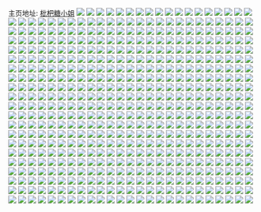 主页地址: [枇杷糖小姐](https://weibo.com/u/1624904542) 
![](https://wx4.sinaimg.cn/mw2000/60da135egy1h9pleqwlmrj21mk2w3npd.jpg) 
![](https://wx4.sinaimg.cn/mw2000/60da135egy1h9plex8gjuj23402c07wj.jpg) 
![](https://wx4.sinaimg.cn/mw2000/60da135egy1h9plf7x1bcj22su2sub2b.jpg) 
![](https://wx4.sinaimg.cn/mw2000/60da135egy1h9plfo1xn6j21v22yd1kz.jpg) 
![](https://wx4.sinaimg.cn/mw2000/60da135egy1h9plh2phc6j21mv1bcx3l.jpg) 
![](https://wx4.sinaimg.cn/mw2000/60da135egy1h9plh7t9pej20ou1c01kx.jpg) 
![](https://wx4.sinaimg.cn/mw2000/60da135egy1h9plepcmivj22c02lgb2c.jpg) 
![](https://wx4.sinaimg.cn/mw2000/60da135egy1h9plg0tz0qj237k2kyhdv.jpg) 
![](https://wx4.sinaimg.cn/mw2000/60da135egy1h9plgbfaxdj218922vu0x.jpg) 
![](https://wx4.sinaimg.cn/mw2000/60da135egy1h9plghyme2j21c82dsu0x.jpg) 
![](https://wx4.sinaimg.cn/mw2000/60da135egy1h9plfd2rxrj219a2oanpd.jpg) 
![](https://wx4.sinaimg.cn/mw2000/60da135egy1h9plgzcglnj22ex36gx6s.jpg) 
![](https://wx4.sinaimg.cn/mw2000/60da135egy1h9plh51x80j20ur150wwm.jpg) 
![](https://wx4.sinaimg.cn/mw2000/60da135egy1h9pletxslkj22c01y4e82.jpg) 
![](https://wx4.sinaimg.cn/mw2000/60da135egy1h9plg474n2j20zk1g7e6r.jpg) 
![](https://wx4.sinaimg.cn/mw2000/60da135egy1h9plh9ptapj22c0340x6p.jpg) 
![](https://wx4.sinaimg.cn/mw2000/60da135egy1h9plhe87llj23402c0b2b.jpg) 
![](https://wx4.sinaimg.cn/mw2000/60da135egy1h9plhbfvcrj22hm1u8npd.jpg) 
![](https://wx4.sinaimg.cn/mw2000/60da135ely1h9m7naouakj23402c0x6s.jpg) 
![](https://wx4.sinaimg.cn/mw2000/60da135ely1h9m7n7qx32j22c033xu0z.jpg) 
![](https://wx4.sinaimg.cn/mw2000/60da135ely1h9m7n90uzmj21xi2v6npe.jpg) 
![](https://wx4.sinaimg.cn/mw2000/60da135ely1h9m7n6jo94j22c0340u0z.jpg) 
![](https://wx4.sinaimg.cn/mw2000/60da135ely1h9m7n4h7yqj21c82ds1kx.jpg) 
![](https://wx4.sinaimg.cn/mw2000/60da135ely1h9m7n5bumoj22c0340hdu.jpg) 
![](https://wx4.sinaimg.cn/mw2000/60da135egy1h9fb10a1yxj20zk1bekas.jpg) 
![](https://wx4.sinaimg.cn/mw2000/60da135egy1h9fb120uidj22c02c07wi.jpg) 
![](https://wx4.sinaimg.cn/mw2000/60da135egy1h9fb10p1c2j20zk0zk106.jpg) 
![](https://wx4.sinaimg.cn/mw2000/60da135egy1h9fb194g3tj23402c0u0x.jpg) 
![](https://wx4.sinaimg.cn/mw2000/60da135egy1h9fb14rv95j22c0340x6p.jpg) 
![](https://wx4.sinaimg.cn/mw2000/60da135egy1h9fb17sbnij22c03401ky.jpg) 
![](https://wx4.sinaimg.cn/mw2000/60da135egy1h9fb1350g0j23402c04qr.jpg) 
![](https://wx4.sinaimg.cn/mw2000/60da135egy1h9a24i1mc2j21ba0zg10k.jpg) 
![](https://wx4.sinaimg.cn/mw2000/60da135egy1h9a24idhsvj21ba0zgq9t.jpg) 
![](https://wx4.sinaimg.cn/mw2000/60da135egy1h9a24kgjafj23402c0u0y.jpg) 
![](https://wx4.sinaimg.cn/mw2000/60da135egy1h9a24mgkc8j23402c0npf.jpg) 
![](https://wx4.sinaimg.cn/mw2000/60da135egy1h9a24h1gp3j22c03401kz.jpg) 
![](https://wx4.sinaimg.cn/mw2000/60da135egy1h907fl3bepj20zk1bq1kx.jpg) 
![](https://wx4.sinaimg.cn/mw2000/60da135egy1h907flyuquj21520zktsa.jpg) 
![](https://wx4.sinaimg.cn/mw2000/60da135egy1h907fo9q67j21520zkn3o.jpg) 
![](https://wx4.sinaimg.cn/mw2000/60da135egy1h907foyqtaj21be0zktlo.jpg) 
![](https://wx4.sinaimg.cn/mw2000/60da135egy1h907gbn8boj20zk1gy1kx.jpg) 
![](https://wx4.sinaimg.cn/mw2000/60da135egy1h907gpilptj22c0340hdz.jpg) 
![](https://wx4.sinaimg.cn/mw2000/60da135egy1h907guiph9j20zk1be7hz.jpg) 
![](https://wx4.sinaimg.cn/mw2000/60da135egy1h7ffhog5ndj23402c0u0y.jpg) 
![](https://wx4.sinaimg.cn/mw2000/60da135egy1h7ffhg3mptj22c035t4qy.jpg) 
![](https://wx4.sinaimg.cn/mw2000/60da135egy1h7ffhs4aszj20qs140tn3.jpg) 
![](https://wx4.sinaimg.cn/mw2000/60da135egy1h7fgkvbev0j20zg1ba7wh.jpg) 
![](https://wx4.sinaimg.cn/mw2000/60da135egy1h6vb3noaodj22yo1o0e82.jpg) 
![](https://wx4.sinaimg.cn/mw2000/60da135egy1h6vb3mhqnlj23401r0hdu.jpg) 
![](https://wx4.sinaimg.cn/mw2000/60da135egy1h6vb3oouuuj22yo1o07wi.jpg) 
![](https://wx4.sinaimg.cn/mw2000/60da135egy1h6vb3kn02jj22yo1o0u0x.jpg) 
![](https://wx4.sinaimg.cn/mw2000/60da135egy1h6vb3pjbgij21o02you0x.jpg) 
![](https://wx4.sinaimg.cn/mw2000/60da135egy1h6vb49qr0zj22yo1o04dp.jpg) 
![](https://wx4.sinaimg.cn/mw2000/60da135egy1h65yuk2s3fj21g31xg7dg.jpg) 
![](https://wx4.sinaimg.cn/mw2000/60da135egy1h65yuhz87nj22c0340e82.jpg) 
![](https://wx4.sinaimg.cn/mw2000/60da135egy1h65yuu2rq4j2340340hdw.jpg) 
![](https://wx4.sinaimg.cn/mw2000/60da135egy1h65yuwu257j22az2dbqpd.jpg) 
![](https://wx4.sinaimg.cn/mw2000/60da135egy1h65yuqbn5oj23402c0hdw.jpg) 
![](https://wx4.sinaimg.cn/mw2000/60da135egy1h50npbqhmaj23402c0u0z.jpg) 
![](https://wx4.sinaimg.cn/mw2000/60da135egy1h50npl5x0qj23402c0qv6.jpg) 
![](https://wx4.sinaimg.cn/mw2000/60da135egy1h50np2mughj22c03401l0.jpg) 
![](https://wx4.sinaimg.cn/mw2000/60da135egy1h50nq7hfe4j23402c01l1.jpg) 
![](https://wx4.sinaimg.cn/mw2000/60da135egy1h4zons3dztj21u71u7kjm.jpg) 
![](https://wx4.sinaimg.cn/mw2000/60da135egy1h4zphhbp0dj22c02c0b2c.jpg) 
![](https://wx4.sinaimg.cn/mw2000/60da135egy1h4zpigaepoj231r31rb2g.jpg) 
![](https://wx4.sinaimg.cn/mw2000/60da135egy1h4zpilm125j22ye2yeb2b.jpg) 
![](https://wx4.sinaimg.cn/mw2000/60da135egy1h4zpiylvoqj2340340npi.jpg) 
![](https://wx4.sinaimg.cn/mw2000/60da135egy1h4zpj43n6fj22c0340npd.jpg) 
![](https://wx4.sinaimg.cn/mw2000/60da135egy1h4zpjh87gqj22bc334qvc.jpg) 
![](https://wx4.sinaimg.cn/mw2000/60da135egy1h4zpjqtcpxj23342bchdw.jpg) 
![](https://wx4.sinaimg.cn/mw2000/60da135egy1h4y1amyxvmj20zk1r8h6a.jpg) 
![](https://wx4.sinaimg.cn/mw2000/60da135egy1h4y1faouy8j22bc3344qr.jpg) 
![](https://wx4.sinaimg.cn/mw2000/60da135egy1h4y1euaynaj223e2hwqv7.jpg) 
![](https://wx4.sinaimg.cn/mw2000/60da135egy1h4y1g178djj22c03407wk.jpg) 
![](https://wx4.sinaimg.cn/mw2000/60da135egy1h4y1gt1ewxj21o02yonpe.jpg) 
![](https://wx4.sinaimg.cn/mw2000/60da135egy1h4y1emrdjqj20u0140anh.jpg) 
![](https://wx4.sinaimg.cn/mw2000/60da135egy1h4qyuwls7oj20zg1h6e5q.jpg) 
![](https://wx4.sinaimg.cn/mw2000/60da135egy1h4qyuy6fw4j20zg1h6b29.jpg) 
![](https://wx4.sinaimg.cn/mw2000/60da135egy1h3xhjrxpbmj23342bcb2c.jpg) 
![](https://wx4.sinaimg.cn/mw2000/60da135egy1h3xhjn52d6j22c02c0qv9.jpg) 
![](https://wx4.sinaimg.cn/mw2000/60da135egy1h3xhjx6pyxj22c02c0e85.jpg) 
![](https://wx4.sinaimg.cn/mw2000/60da135egy1h3oyaquyigj22bc334kjo.jpg) 
![](https://wx4.sinaimg.cn/mw2000/60da135egy1h3oyazbaqsj22bc334b2c.jpg) 
![](https://wx4.sinaimg.cn/mw2000/60da135egy1h3oyb1xc78j22io2io4qp.jpg) 
![](https://wx4.sinaimg.cn/mw2000/60da135egy1h3db0zgcraj234033y4qs.jpg) 
![](https://wx4.sinaimg.cn/mw2000/60da135egy1h3db1bptr6j22c02c0hdu.jpg) 
![](https://wx4.sinaimg.cn/mw2000/60da135egy1h3db1k59mkj23402c0npe.jpg) 
![](https://wx4.sinaimg.cn/mw2000/60da135egy1h3db194gg9j23342bc7wm.jpg) 
![](https://wx4.sinaimg.cn/mw2000/60da135egy1h3db1ud7paj22c0340x6q.jpg) 
![](https://wx4.sinaimg.cn/mw2000/60da135egy1h3db1nkmuzj22gt340x6q.jpg) 
![](https://wx4.sinaimg.cn/mw2000/60da135egy1h3db145hogj22c02c0e81.jpg) 
![](https://wx4.sinaimg.cn/mw2000/60da135egy1h3db1rbu5uj22c03407wj.jpg) 
![](https://wx4.sinaimg.cn/mw2000/60da135egy1h3db0vflfyj22gt340u0x.jpg) 
![](https://wx4.sinaimg.cn/mw2000/60da135egy1h34am7rqfyj22bc334qv5.jpg) 
![](https://wx4.sinaimg.cn/mw2000/60da135egy1h34amgi5muj22c02c0qv5.jpg) 
![](https://wx4.sinaimg.cn/mw2000/60da135egy1h34alyerbij22c01r04qp.jpg) 
![](https://wx4.sinaimg.cn/mw2000/60da135egy1h34amikhodj23343344qr.jpg) 
![](https://wx4.sinaimg.cn/mw2000/60da135egy1h2ks3o86ctj22c02c0npe.jpg) 
![](https://wx4.sinaimg.cn/mw2000/60da135egy1h2ks3qlltaj22bc334npf.jpg) 
![](https://wx4.sinaimg.cn/mw2000/60da135egy1h2ks3khmy5j22c02c0u0y.jpg) 
![](https://wx4.sinaimg.cn/mw2000/60da135egy1h2ks3ymr6lj21o02yokjl.jpg) 
![](https://wx4.sinaimg.cn/mw2000/60da135egy1h2ks3xfhylj23343347wk.jpg) 
![](https://wx4.sinaimg.cn/mw2000/60da135egy1h2ks3m551rj22bc334b2a.jpg) 
![](https://wx4.sinaimg.cn/mw2000/60da135egy1h2ks3t2safj230c208tyk.jpg) 
![](https://wx4.sinaimg.cn/mw2000/60da135egy1h2ks3f4443j21401hc49s.jpg) 
![](https://wx4.sinaimg.cn/mw2000/60da135egy1h2ks3vab8fj22bc3347wk.jpg) 
![](https://wx4.sinaimg.cn/mw2000/60da135egy1h1va2elv2wj21o02yoe82.jpg) 
![](https://wx4.sinaimg.cn/mw2000/60da135egy1h1va28uigwj21o02yo7wi.jpg) 
![](https://wx4.sinaimg.cn/mw2000/60da135egy1h1va47p0q2j21o02yob2a.jpg) 
![](https://wx4.sinaimg.cn/mw2000/60da135egy1h0zrpsva22j20mi0u0wr6.jpg) 
![](https://wx4.sinaimg.cn/mw2000/60da135egy1h0z3v68igqj20u014045g.jpg) 
![](https://wx4.sinaimg.cn/mw2000/60da135egy1h0zrpth1dij20mi0u0n67.jpg) 
![](https://wx4.sinaimg.cn/mw2000/60da135egy1h00et1x4tfj22be2bee82.jpg) 
![](https://wx4.sinaimg.cn/mw2000/60da135egy1h00et764u9j22bb332e82.jpg) 
![](https://wx4.sinaimg.cn/mw2000/60da135egy1h00etce5rej22bb2bbb2a.jpg) 
![](https://wx4.sinaimg.cn/mw2000/60da135egy1h00esvuekbj22bb2bb1ky.jpg) 
![](https://wx4.sinaimg.cn/mw2000/60da135egy1h00eyfwrntj22bb2bb7wj.jpg) 
![](https://wx4.sinaimg.cn/mw2000/60da135egy1h00euz6yiaj22c0340u0z.jpg) 
![](https://wx4.sinaimg.cn/mw2000/60da135egy1gzoc4fzipmj22oo2oo1kz.jpg) 
![](https://wx4.sinaimg.cn/mw2000/60da135egy1gzoc4h4k3qj234033se82.jpg) 
![](https://wx4.sinaimg.cn/mw2000/60da135egy1gzoc4pwfgqj22c02c04qq.jpg) 
![](https://wx4.sinaimg.cn/mw2000/60da135egy1gzoc4mk6avj22bb2bb1kz.jpg) 
![](https://wx4.sinaimg.cn/mw2000/60da135egy1gzoc4orrorj23402c0b2b.jpg) 
![](https://wx4.sinaimg.cn/mw2000/60da135egy1gzc2brpqdvj22bb2bbkjm.jpg) 
![](https://wx4.sinaimg.cn/mw2000/60da135egy1gzc2c5trmtj22bb2bb4qs.jpg) 
![](https://wx4.sinaimg.cn/mw2000/60da135egy1gzc2bt0glkj22bb2bbe82.jpg) 
![](https://wx4.sinaimg.cn/mw2000/60da135egy1gzc2bv8af0j20zk0zktpn.jpg) 
![](https://wx4.sinaimg.cn/mw2000/60da135egy1gzc2by8b05j22bb2bbb2b.jpg) 
![](https://wx4.sinaimg.cn/mw2000/60da135egy1gzc2bvulqkj214v1bu4bf.jpg) 
![](https://wx4.sinaimg.cn/mw2000/60da135egy1gzc2bws4isj22bb2bbu0x.jpg) 
![](https://wx4.sinaimg.cn/mw2000/60da135egy1gzc2bp39xfj22bb2bbhdu.jpg) 
![](https://wx4.sinaimg.cn/mw2000/60da135egy1gz7hb97mfaj22bb332b2h.jpg) 
![](https://wx4.sinaimg.cn/mw2000/60da135egy1gz7hbdapbmj22bb2bbe82.jpg) 
![](https://wx4.sinaimg.cn/mw2000/60da135egy1gz7hbg823tj21o0280npd.jpg) 
![](https://wx4.sinaimg.cn/mw2000/60da135egy1gz7hbswpv8j22c0340hdt.jpg) 
![](https://wx4.sinaimg.cn/mw2000/60da135egy1gz7hawahr5j22bb2bb4qq.jpg) 
![](https://wx4.sinaimg.cn/mw2000/60da135egy1gz7hbx2p0dj22c0340e81.jpg) 
![](https://wx4.sinaimg.cn/mw2000/60da135egy1gz40dg6sk5j20my1dqalc.jpg) 
![](https://wx4.sinaimg.cn/mw2000/60da135egy1gz40dhjxxtj22bb2bbkjm.jpg) 
![](https://wx4.sinaimg.cn/mw2000/60da135egy1gz40dixz7lj22bb332u0y.jpg) 
![](https://wx4.sinaimg.cn/mw2000/60da135egy1gz40ddrr0wj22c02c01kz.jpg) 
![](https://wx4.sinaimg.cn/mw2000/60da135egy1gz2u9n6wuzj22bb332x6s.jpg) 
![](https://wx4.sinaimg.cn/mw2000/60da135egy1gz2u9oa71bj21o0280e81.jpg) 
![](https://wx4.sinaimg.cn/mw2000/60da135egy1gz2u9zjv2pj20u01407m7.jpg) 
![](https://wx4.sinaimg.cn/mw2000/60da135egy1gyuqlfxhjgj21ba0zg14n.jpg) 
![](https://wx4.sinaimg.cn/mw2000/60da135egy1gyuqlaq0ihj21l10v6h8k.jpg) 
![](https://wx4.sinaimg.cn/mw2000/60da135egy1gyuqlf5t48j22bb2bbnpe.jpg) 
![](https://wx4.sinaimg.cn/mw2000/60da135egy1gyuqllk3ifj22c0340b29.jpg) 
![](https://wx4.sinaimg.cn/mw2000/60da135egy1gyuqlidp0ej21o0280npd.jpg) 
![](https://wx4.sinaimg.cn/mw2000/60da135egy1gyti5iieraj22c0340hdv.jpg) 
![](https://wx4.sinaimg.cn/mw2000/60da135egy1gyti5kqqfhj21hg1j7b29.jpg) 
![](https://wx4.sinaimg.cn/mw2000/60da135egy1gyti5yfjrvj21ns2g2kjm.jpg) 
![](https://wx4.sinaimg.cn/mw2000/60da135egy1gyti64uhuuj21zu2ap7wj.jpg) 
![](https://wx4.sinaimg.cn/mw2000/60da135egy1gyti6ia2i4j220r2kykjn.jpg) 
![](https://wx4.sinaimg.cn/mw2000/60da135egy1gyti6bh4jmj224i1m5kjm.jpg) 
![](https://wx4.sinaimg.cn/mw2000/60da135egy1gyowodwls5j22be2behdu.jpg) 
![](https://wx4.sinaimg.cn/mw2000/60da135egy1gyowo6o7rrj2334334kjm.jpg) 
![](https://wx4.sinaimg.cn/mw2000/60da135egy1gyowoj1b4dj22bb2bbu0y.jpg) 
![](https://wx4.sinaimg.cn/mw2000/60da135egy1gyowp0xlxyj233z2bz7wj.jpg) 
![](https://wx4.sinaimg.cn/mw2000/60da135egy1gyowovy9ubj23402c07wj.jpg) 
![](https://wx4.sinaimg.cn/mw2000/60da135egy1gyowomjirtj22bb2bbu0x.jpg) 
![](https://wx4.sinaimg.cn/mw2000/60da135egy1gyoworgrjqj23402c07wj.jpg) 
![](https://wx4.sinaimg.cn/mw2000/60da135egy1gyowo1orqdj22bb332kjn.jpg) 
![](https://wx4.sinaimg.cn/mw2000/60da135egy1gyowo9ge5wj21tw2fue81.jpg) 
![](https://wx4.sinaimg.cn/mw2000/60da135egy1gyflaei1osj21400u0hav.jpg) 
![](https://wx4.sinaimg.cn/mw2000/60da135egy1gyfl9rtmlnj21qi2beu0y.jpg) 
![](https://wx4.sinaimg.cn/mw2000/60da135egy1gyfl9x9vnpj22du2du7wh.jpg) 
![](https://wx4.sinaimg.cn/mw2000/60da135egy1gyfl9icif9j22be2bee81.jpg) 
![](https://wx4.sinaimg.cn/mw2000/60da135egy1gyfl9v07itj2340340npd.jpg) 
![](https://wx4.sinaimg.cn/mw2000/60da135egy1gyfla1zj9gj23342bcb2a.jpg) 
![](https://wx4.sinaimg.cn/mw2000/60da135egy1gyfla6ut4kj21o02801h8.jpg) 
![](https://wx4.sinaimg.cn/mw2000/60da135egy1gyflaaraoij22bc2bckjm.jpg) 
![](https://wx4.sinaimg.cn/mw2000/60da135egy1gy3prmnkzqj22c0340u10.jpg) 
![](https://wx4.sinaimg.cn/mw2000/60da135egy1gy3pn0owt2j22bc3344qr.jpg) 
![](https://wx4.sinaimg.cn/mw2000/60da135egy1gy3yes4q4aj2334334u0x.jpg) 
![](https://wx4.sinaimg.cn/mw2000/60da135egy1gy3q61tg3lj20u0140akh.jpg) 
![](https://wx4.sinaimg.cn/mw2000/60da135egy1gy3yigw2z2j22bc2bcb2a.jpg) 
![](https://wx4.sinaimg.cn/mw2000/60da135egy1gy3pzqva0zj22be2bekjm.jpg) 
![](https://wx4.sinaimg.cn/mw2000/60da135egy1gy3yj157gwj2334334npf.jpg) 
![](https://wx4.sinaimg.cn/mw2000/60da135egy1gxj1vnjpqsj22bc2bckjl.jpg) 
![](https://wx4.sinaimg.cn/mw2000/60da135egy1gxj1vigui5j22bc2bc1ky.jpg) 
![](https://wx4.sinaimg.cn/mw2000/60da135egy1gxj1vl9vijj22bc2bchdt.jpg) 
![](https://wx4.sinaimg.cn/mw2000/60da135egy1gxj1vjgjigj22bc2bc1ky.jpg) 
![](https://wx4.sinaimg.cn/mw2000/60da135egy1gxj1vfch8zj22d11kou0y.jpg) 
![](https://wx4.sinaimg.cn/mw2000/60da135egy1gxj1vdouujj222n3401ky.jpg) 
![](https://wx4.sinaimg.cn/mw2000/60da135egy1gxj1vkicdvj22bb332b29.jpg) 
![](https://wx4.sinaimg.cn/mw2000/60da135egy1gxj1vmpt8dj22bc2bc4qs.jpg) 
![](https://wx4.sinaimg.cn/mw2000/60da135egy1gx3ulrrv3oj22c0340b2e.jpg) 
![](https://wx4.sinaimg.cn/mw2000/60da135egy1gx3ukt7c8yj22c0340u0z.jpg) 
![](https://wx4.sinaimg.cn/mw2000/60da135egy1gx3ukctuduj22c0340x6r.jpg) 
![](https://wx4.sinaimg.cn/mw2000/60da135egy1gx3umtpumbj22c0340e85.jpg) 
![](https://wx4.sinaimg.cn/mw2000/60da135egy1gx3uke9a4zj21400u0grk.jpg) 
![](https://wx4.sinaimg.cn/mw2000/60da135egy1gx3uno19gpj22c0340x6s.jpg) 
![](https://wx4.sinaimg.cn/mw2000/60da135egy1gx3unwkughj22c0340qv5.jpg) 
![](https://wx4.sinaimg.cn/mw2000/60da135egy1gx3uo29iamj22c03407wh.jpg) 
![](https://wx4.sinaimg.cn/mw2000/60da135egy1gx3uo8f1nvj22c0340e81.jpg) 
![](https://wx4.sinaimg.cn/mw2000/60da135egy1gx3uodwnswj22c03404qp.jpg) 
![](https://wx4.sinaimg.cn/mw2000/60da135egy1gx3uonm1hlj22c0340u0x.jpg) 
![](https://wx4.sinaimg.cn/mw2000/60da135egy1gwvw0x2et3j22c03404qr.jpg) 
![](https://wx4.sinaimg.cn/mw2000/60da135egy1gwvvze0vxdj22bc2bchdt.jpg) 
![](https://wx4.sinaimg.cn/mw2000/60da135egy1gwvw05nr3ij22c0340hdw.jpg) 
![](https://wx4.sinaimg.cn/mw2000/60da135egy1gwvw0iizu6j22c03407wk.jpg) 
![](https://wx4.sinaimg.cn/mw2000/60da135egy1gwvvzqcgb1j22bc2bchdv.jpg) 
![](https://wx4.sinaimg.cn/mw2000/60da135egy1gwvw1d6wz6j22c0340u0z.jpg) 
![](https://wx4.sinaimg.cn/mw2000/60da135egy1gwvw1sj4pkj22c0340qv7.jpg) 
![](https://wx4.sinaimg.cn/mw2000/60da135egy1gwvw26lrsjj22c0340x6p.jpg) 
![](https://wx4.sinaimg.cn/mw2000/60da135egy1gwvw2o5defj22c0340u0y.jpg) 
![](https://wx4.sinaimg.cn/mw2000/60da135egy1gwvw2vdka9j21sc2ds7wh.jpg) 
![](https://wx4.sinaimg.cn/mw2000/60da135egy1gwvw35pa78j21sc2dsqv5.jpg) 
![](https://wx4.sinaimg.cn/mw2000/60da135egy1gwvw3gwgipj23402c04qr.jpg) 
![](https://wx4.sinaimg.cn/mw2000/60da135egy1gwvw42scbnj22c0340hdu.jpg) 
![](https://wx4.sinaimg.cn/mw2000/60da135egy1gwr9dzqdioj227k2y27wi.jpg) 
![](https://wx4.sinaimg.cn/mw2000/60da135egy1gwr9cvspwbj22bc2bc7wi.jpg) 
![](https://wx4.sinaimg.cn/mw2000/60da135egy1gwr9cq553pj215o334qv5.jpg) 
![](https://wx4.sinaimg.cn/mw2000/60da135egy1gwr9d837t1j22bc2bc7wj.jpg) 
![](https://wx4.sinaimg.cn/mw2000/60da135egy1gwr9dpamtjj22bc2bckjm.jpg) 
![](https://wx4.sinaimg.cn/mw2000/60da135egy1gwr9dgxgcej22bb332kjo.jpg) 
![](https://wx4.sinaimg.cn/mw2000/60da135egy1gwr9dkfldhj22bc334npd.jpg) 
![](https://wx4.sinaimg.cn/mw2000/60da135egy1gwr9dugcw5j22bc2bcnpe.jpg) 
![](https://wx4.sinaimg.cn/mw2000/60da135egy1gwr9d1jwkrj229s340npe.jpg) 
![](https://wx4.sinaimg.cn/mw2000/60da135egy1gwf2azb4saj22bc2bcqv7.jpg) 
![](https://wx4.sinaimg.cn/mw2000/60da135egy1gwf2axtdc8j20u00u07ea.jpg) 
![](https://wx4.sinaimg.cn/mw2000/60da135egy1gwf2b0x7lyj22bc2bcqv7.jpg) 
![](https://wx4.sinaimg.cn/mw2000/60da135egy1gwf2b583ddj22bb332b2c.jpg) 
![](https://wx4.sinaimg.cn/mw2000/60da135egy1gwf2b22222j22bc2bcnpe.jpg) 
![](https://wx4.sinaimg.cn/mw2000/60da135egy1gwf2b5zuffj230c208x3m.jpg) 
![](https://wx4.sinaimg.cn/mw2000/60da135egy1gwf2b6s5u8j22bc3341kx.jpg) 
![](https://wx4.sinaimg.cn/mw2000/60da135egy1gwf2b7eg3bj22bc1jk7tr.jpg) 
![](https://wx4.sinaimg.cn/mw2000/60da135egy1gwf2b8mvgsj22bc2bce83.jpg) 
![](https://wx4.sinaimg.cn/mw2000/60da135egy1gwdtukrcgsj22c0340e85.jpg) 
![](https://wx4.sinaimg.cn/mw2000/60da135egy1gwdtumy0dmj22c0340qv7.jpg) 
![](https://wx4.sinaimg.cn/mw2000/60da135egy1gwdtuzl2mhj22c0340b2d.jpg) 
![](https://wx4.sinaimg.cn/mw2000/60da135egy1gwdtuqbrtjj22c03401l1.jpg) 
![](https://wx4.sinaimg.cn/mw2000/60da135egy1gwdtuoklq8j22c0340hdw.jpg) 
![](https://wx4.sinaimg.cn/mw2000/60da135egy1gwdturv0kbj22c0340b2b.jpg) 
![](https://wx4.sinaimg.cn/mw2000/60da135egy1gwdtuu3ko7j22c0340nph.jpg) 
![](https://wx4.sinaimg.cn/mw2000/60da135egy1gwdtuiscaej22c03404qu.jpg) 
![](https://wx4.sinaimg.cn/mw2000/60da135egy1gwdtuwz3v2j22c03407wl.jpg) 
![](https://wx4.sinaimg.cn/mw2000/60da135ely1gw0nponxg4j20u00u07gs.jpg) 
![](https://wx4.sinaimg.cn/mw2000/60da135ely1gw0npqrgxgj22bc334b2a.jpg) 
![](https://wx4.sinaimg.cn/mw2000/60da135ely1gw0nptptxnj22bb3327wj.jpg) 
![](https://wx4.sinaimg.cn/mw2000/60da135ely1gw0nq3bwhuj22c03401kz.jpg) 
![](https://wx4.sinaimg.cn/mw2000/60da135ely1gw0npo0jhuj22bc2bcnpd.jpg) 
![](https://wx4.sinaimg.cn/mw2000/60da135ely1gw0npwb94tj22bb332e82.jpg) 
![](https://wx4.sinaimg.cn/mw2000/60da135ely1gw0nq04lkvj22bc2bcb2c.jpg) 
![](https://wx4.sinaimg.cn/mw2000/60da135ely1gw0nq7d67tj22bb2bbx6s.jpg) 
![](https://wx4.sinaimg.cn/mw2000/60da135ely1gw0nq9wb4xj22bb2bb7wi.jpg) 
![](https://wx4.sinaimg.cn/mw2000/001LXVTMgy1gv6ujmbt8ij620830cnpf02.jpg) 
![](https://wx4.sinaimg.cn/mw2000/001LXVTMgy1gv6ujogo6qj62bb2bb4qp02.jpg) 
![](https://wx4.sinaimg.cn/mw2000/001LXVTMgy1gv6ukc84kuj61xq33zhdw02.jpg) 
![](https://wx4.sinaimg.cn/mw2000/001LXVTMgy1gv6ul051gej62bb2bb7wi02.jpg) 
![](https://wx4.sinaimg.cn/mw2000/001LXVTMgy1gv6ujtosgmj62c03401kz02.jpg) 
![](https://wx4.sinaimg.cn/mw2000/001LXVTMgy1gv6ul89ebdj61v4331x6s02.jpg) 
![](https://wx4.sinaimg.cn/mw2000/001LXVTMgy1gv6ukstvvpj62bb2bb4qt02.jpg) 
![](https://wx4.sinaimg.cn/mw2000/001LXVTMgy1gv6uoav24pj60tu13uanp02.jpg) 
![](https://wx4.sinaimg.cn/mw2000/001LXVTMgy1gv6ukvfapgj62bb3321jg02.jpg) 
![](https://wx4.sinaimg.cn/mw2000/001LXVTMgy1gv6ukihjvwj62bb2bbx6q02.jpg) 
![](https://wx4.sinaimg.cn/mw2000/001LXVTMgy1gv6ujyr3acj620z340b2a02.jpg) 
![](https://wx4.sinaimg.cn/mw2000/001LXVTMgy1gv6ujgik50j622o340hdu02.jpg) 
![](https://wx4.sinaimg.cn/mw2000/001LXVTMgy1gv6ulbu07aj62bb2bb1ky02.jpg) 
![](https://wx4.sinaimg.cn/mw2000/001LXVTMgy1gv6uk4tjazj6340340x6r02.jpg) 
![](https://wx4.sinaimg.cn/mw2000/001LXVTMgy1gv4uusp0w7j62bb3324qr02.jpg) 
![](https://wx4.sinaimg.cn/mw2000/001LXVTMgy1gv4uuw1bgyj62ps1j0x6p02.jpg) 
![](https://wx4.sinaimg.cn/mw2000/001LXVTMgy1gv4uuyawxnj62bb2bbhdv02.jpg) 
![](https://wx4.sinaimg.cn/mw2000/001LXVTMgy1gv4uuztn5vj62bb2bbu0y02.jpg) 
![](https://wx4.sinaimg.cn/mw2000/001LXVTMgy1gv4uv1u5udj62bb332hdu02.jpg) 
![](https://wx4.sinaimg.cn/mw2000/001LXVTMgy1gv4uv3u4wuj62bb2bbb2a02.jpg) 
![](https://wx4.sinaimg.cn/mw2000/001LXVTMgy1gv4uv5se62j61qh2bb1kz02.jpg) 
![](https://wx4.sinaimg.cn/mw2000/001LXVTMgy1gv4uv9rpwkj62bb332x6s02.jpg) 
![](https://wx4.sinaimg.cn/mw2000/001LXVTMgy1gv4uwaisghj62bb2bb1kz02.jpg) 
![](https://wx4.sinaimg.cn/mw2000/001LXVTMgy1gv2gbbl3zyj61s42di4qr02.jpg) 
![](https://wx4.sinaimg.cn/mw2000/001LXVTMgy1gv2gbd54ovj62c0340e8202.jpg) 
![](https://wx4.sinaimg.cn/mw2000/001LXVTMgy1gv2gbh3dg2j624b3407wi02.jpg) 
![](https://wx4.sinaimg.cn/mw2000/001LXVTMgy1gv2gbj15muj62bb2bbe8302.jpg) 
![](https://wx4.sinaimg.cn/mw2000/001LXVTMgy1gv2gbfajkdj62c0340u0z02.jpg) 
![](https://wx4.sinaimg.cn/mw2000/001LXVTMgy1gv2gbkmf6lj62bb332x6q02.jpg) 
![](https://wx4.sinaimg.cn/mw2000/001LXVTMgy1gung4zm352j62bb2bbu0y02.jpg) 
![](https://wx4.sinaimg.cn/mw2000/001LXVTMgy1gung54fdthj62bb2bb4qq02.jpg) 
![](https://wx4.sinaimg.cn/mw2000/001LXVTMgy1gung51xfd9j61sc1sc1kz02.jpg) 
![](https://wx4.sinaimg.cn/mw2000/001LXVTMgy1gung4xtvorj616o1kwqlu02.jpg) 
![](https://wx4.sinaimg.cn/mw2000/001LXVTMgy1gung56zallj62bb2bbkjo02.jpg) 
![](https://wx4.sinaimg.cn/mw2000/001LXVTMgy1gung58z35pj62bb2bb4qs02.jpg) 
![](https://wx4.sinaimg.cn/mw2000/001LXVTMgy1gung5tjjcoj62bb2bb4qq02.jpg) 
![](https://wx4.sinaimg.cn/mw2000/001LXVTMgy1gung5bnta0j62bb2bbb2a02.jpg) 
![](https://wx4.sinaimg.cn/mw2000/001LXVTMgy1gung5ut2xwj62bb332u0x02.jpg) 
![](https://wx4.sinaimg.cn/mw2000/001LXVTMgy1gu6nsgfowkj61xh2w84qr02.jpg) 
![](https://wx4.sinaimg.cn/mw2000/001LXVTMgy1gu6nsmr90qj62402tckjl02.jpg) 
![](https://wx4.sinaimg.cn/mw2000/001LXVTMgy1gu6nscy7qoj62402wn4qq02.jpg) 
![](https://wx4.sinaimg.cn/mw2000/001LXVTMgy1gu6nstp70gj60u00u01kx02.jpg) 
![](https://wx4.sinaimg.cn/mw2000/001LXVTMgy1gu6nt7z5tmj62bb1qhu0x02.jpg) 
![](https://wx4.sinaimg.cn/mw2000/001LXVTMgy1gu6nssdc47j60u00k013002.jpg) 
![](https://wx4.sinaimg.cn/mw2000/001LXVTMgy1gu6nt3zj88j62bb2bb1kz02.jpg) 
![](https://wx4.sinaimg.cn/mw2000/001LXVTMgy1gu6nsovb02j62402vbu0x02.jpg) 
![](https://wx4.sinaimg.cn/mw2000/001LXVTMgy1gu6nsyw413j61vk2tc4qu02.jpg) 
![](https://wx4.sinaimg.cn/mw2000/001LXVTMgy1gu6nsrkv70j62a531ikjm02.jpg) 
![](https://wx4.sinaimg.cn/mw2000/001LXVTMgy1gu6nt0n7y4j62c0340e8102.jpg) 
![](https://wx4.sinaimg.cn/mw2000/001LXVTMgy1gu6nt5tei2j62bc334hdt02.jpg) 
![](https://wx4.sinaimg.cn/mw2000/001LXVTMgy1gu6nue7lvaj60mi0u0ajz02.jpg) 
![](https://wx4.sinaimg.cn/mw2000/001LXVTMgy1gu6nskrv99j62ao340e8402.jpg) 
![](https://wx4.sinaimg.cn/mw2000/001LXVTMgy1gu3qvpwvr1j62bb2bbu1202.jpg) 
![](https://wx4.sinaimg.cn/mw2000/001LXVTMgy1gu3qvgysxgj63341qihdu02.jpg) 
![](https://wx4.sinaimg.cn/mw2000/001LXVTMgy1gu3qusyjzcj61qi334kjm02.jpg) 
![](https://wx4.sinaimg.cn/mw2000/001LXVTMgy1gu3qvsv7tej613u0tvk5w02.jpg) 
![](https://wx4.sinaimg.cn/mw2000/001LXVTMgy1gu3qv8glr3j62bb2bbb2c02.jpg) 
![](https://wx4.sinaimg.cn/mw2000/001LXVTMgy1gu3qvc74ydj62bb2bb1ky02.jpg) 
![](https://wx4.sinaimg.cn/mw2000/001LXVTMgy1gu3qv1e1isj61sc2ds7wi02.jpg) 
![](https://wx4.sinaimg.cn/mw2000/001LXVTMgy1gu3qwm21sqj60mi0u0qan02.jpg) 
![](https://wx4.sinaimg.cn/mw2000/001LXVTMgy1gu3qux4n7ej61sc1sc7wi02.jpg) 
![](https://wx4.sinaimg.cn/mw2000/001LXVTMgy1gtwt29kxvwj62bb2bb4qr02.jpg) 
![](https://wx4.sinaimg.cn/mw2000/001LXVTMgy1gtwt285gy5j62bb2bb4qq02.jpg) 
![](https://wx4.sinaimg.cn/mw2000/001LXVTMgy1gtwt2a81aaj60u0140qda02.jpg) 
![](https://wx4.sinaimg.cn/mw2000/001LXVTMgy1gtwt2m5hcaj62bq2bq1ky02.jpg) 
![](https://wx4.sinaimg.cn/mw2000/001LXVTMgy1gtwt2l2iq3j62w62w6hdv02.jpg) 
![](https://wx4.sinaimg.cn/mw2000/001LXVTMgy1gtwt2n51qgj62bb2bbqv502.jpg) 
![](https://wx4.sinaimg.cn/mw2000/001LXVTMgy1gtwt2ddi0aj62bb2bbu1102.jpg) 
![](https://wx4.sinaimg.cn/mw2000/001LXVTMgy1gtwt2b7exlj620830cu0x02.jpg) 
![](https://wx4.sinaimg.cn/mw2000/001LXVTMgy1gtwt2hl13oj62bb2bb7wj02.jpg) 
![](https://wx4.sinaimg.cn/mw2000/001LXVTMgy1gtwt2j7eubj62bb2bbnpe02.jpg) 
![](https://wx4.sinaimg.cn/mw2000/001LXVTMgy1gtwt2ff9v3j620830cnpe02.jpg) 
![](https://wx4.sinaimg.cn/mw2000/001LXVTMgy1gtwt26uy5aj62bb2bbhdu02.jpg) 
![](https://wx4.sinaimg.cn/mw2000/001LXVTMgy1gtl9wrxqthj6334334u0z02.jpg) 
![](https://wx4.sinaimg.cn/mw2000/001LXVTMgy1gtl9z3mk5tj60tu13uame02.jpg) 
![](https://wx4.sinaimg.cn/mw2000/001LXVTMgy1gtl9xjj5wqj62bb2bbnpd02.jpg) 
![](https://wx4.sinaimg.cn/mw2000/001LXVTMgy1gtl9z49wdaj60n00n07af02.jpg) 
![](https://wx4.sinaimg.cn/mw2000/001LXVTMgy1gtl9xn73f2j62py2pyb2a02.jpg) 
![](https://wx4.sinaimg.cn/mw2000/001LXVTMgy1gtl9z2ggp5j613u0tuql602.jpg) 
![](https://wx4.sinaimg.cn/mw2000/001LXVTMgy1gtl9xhwzp7j62bb3327wl02.jpg) 
![](https://wx4.sinaimg.cn/mw2000/001LXVTMgy1gtl9xsjpy4j62bb332npf02.jpg) 
![](https://wx4.sinaimg.cn/mw2000/001LXVTMgy1gtl9xupggnj62bb3321ky02.jpg) 
![](https://wx4.sinaimg.cn/mw2000/60da135egy1gtgibios13j22bb2bbnpd.jpg) 
![](https://wx4.sinaimg.cn/mw2000/60da135egy1gtgib6p5mjj21o02yonpe.jpg) 
![](https://wx4.sinaimg.cn/mw2000/60da135egy1gtgibe7leyj22bb2bbb2d.jpg) 
![](https://wx4.sinaimg.cn/mw2000/60da135egy1gtgibgsb2vj21o02yokjm.jpg) 
![](https://wx4.sinaimg.cn/mw2000/60da135egy1gtgibqpdzdj20v90x3q5n.jpg) 
![](https://wx4.sinaimg.cn/mw2000/60da135egy1gtgiblgb7oj21o02yoqv6.jpg) 
![](https://wx4.sinaimg.cn/mw2000/60da135egy1gtgibagcb2j22bb3324qt.jpg) 
![](https://wx4.sinaimg.cn/mw2000/60da135egy1gtgibnw6zij21o02yokjm.jpg) 
![](https://wx4.sinaimg.cn/mw2000/60da135egy1gtgibq7rafj21o02yoe82.jpg) 
![](https://wx4.sinaimg.cn/mw2000/60da135egy1gsjxl15y3wj20u00u0gt3.jpg) 
![](https://wx4.sinaimg.cn/mw2000/60da135egy1gsjxl0fx5sj22bb332b2e.jpg) 
![](https://wx4.sinaimg.cn/mw2000/60da135egy1gsjxl67u1aj22bb1qhu0z.jpg) 
![](https://wx4.sinaimg.cn/mw2000/60da135egy1gsjxl9mjgnj22bc334kjl.jpg) 
![](https://wx4.sinaimg.cn/mw2000/60da135egy1gsjxlltinej22402tcu0z.jpg) 
![](https://wx4.sinaimg.cn/mw2000/60da135egy1gsjxlcmfm5j22bb2bbb29.jpg) 
![](https://wx4.sinaimg.cn/mw2000/60da135egy1gsjxlo3ltpj22bb2bb7wh.jpg) 
![](https://wx4.sinaimg.cn/mw2000/60da135egy1gsjxlfpnbwj22bb2bbu0x.jpg) 
![](https://wx4.sinaimg.cn/mw2000/001LXVTMgy1gsjxlscp3rj6334334e8202.jpg) 
![](https://wx4.sinaimg.cn/mw2000/60da135egy1gsc8n44dd3j22bb2bb1kz.jpg) 
![](https://wx4.sinaimg.cn/mw2000/60da135egy1gsc8n5zuyjj22bb2bbb2a.jpg) 
![](https://wx4.sinaimg.cn/mw2000/60da135egy1gsc8n7gpvlj22bb2bbb2a.jpg) 
![](https://wx4.sinaimg.cn/mw2000/60da135egy1gsc8n9wunvj22bb2bbhdv.jpg) 
![](https://wx4.sinaimg.cn/mw2000/60da135egy1gsc8n1o0qlj22bb2bbnpe.jpg) 
![](https://wx4.sinaimg.cn/mw2000/60da135egy1gsc8ncis92j22bb2bb1l1.jpg) 
![](https://wx4.sinaimg.cn/mw2000/60da135egy1gsc8neawd4j22bb1qhnpe.jpg) 
![](https://wx4.sinaimg.cn/mw2000/60da135egy1gsc8nfsax1j22bb2bbkjm.jpg) 
![](https://wx4.sinaimg.cn/mw2000/60da135egy1gsc8nha4g9j22bb2bb7wi.jpg) 
![](https://wx4.sinaimg.cn/mw2000/60da135egy1gsbyfcozguj23343344qs.jpg) 
![](https://wx4.sinaimg.cn/mw2000/60da135egy1gsbyf0xc7sj22bb2bbb2a.jpg) 
![](https://wx4.sinaimg.cn/mw2000/60da135egy1gsbyfklzjkj21o01o0e81.jpg) 
![](https://wx4.sinaimg.cn/mw2000/60da135egy1gsbyftlq07j220830c4qq.jpg) 
![](https://wx4.sinaimg.cn/mw2000/60da135egy1gs3v6alii8j22bb2bbnpf.jpg) 
![](https://wx4.sinaimg.cn/mw2000/60da135egy1gs3v6nv70fj20mi0u0x0a.jpg) 
![](https://wx4.sinaimg.cn/mw2000/60da135egy1gs3v65zlg6j22bb1auhdu.jpg) 
![](https://wx4.sinaimg.cn/mw2000/60da135egy1gs3v6mbh81j21o02yoqv5.jpg) 
![](https://wx4.sinaimg.cn/mw2000/60da135egy1gs3v6j0yrrj21o02yohdu.jpg) 
![](https://wx4.sinaimg.cn/mw2000/60da135egy1gs3v6feyh2j21o02yox6q.jpg) 
![](https://wx4.sinaimg.cn/mw2000/001LXVTMgy1gs16hgnohej61o0280b2902.jpg) 
![](https://wx4.sinaimg.cn/mw2000/60da135egy1gs16he8qgkj21o02yonjj.jpg) 
![](https://wx4.sinaimg.cn/mw2000/60da135egy1gs16hifup8j21o0280b29.jpg) 
![](https://wx4.sinaimg.cn/mw2000/001LXVTMgy1gs16hkaicnj61o0280kjl02.jpg) 
![](https://wx4.sinaimg.cn/mw2000/60da135egy1gs16hm476oj21o0280npd.jpg) 
![](https://wx4.sinaimg.cn/mw2000/60da135egy1gs16hnnfzrj21o0280hdt.jpg) 
![](https://wx4.sinaimg.cn/mw2000/60da135egy1gs16hqdxo5j21o0280x6p.jpg) 
![](https://wx4.sinaimg.cn/mw2000/60da135egy1gs16hsgnzzj21o0280qv5.jpg) 
![](https://wx4.sinaimg.cn/mw2000/60da135egy1gs16hv9b5fj21o0280u0x.jpg) 
![](https://wx4.sinaimg.cn/mw2000/60da135egy1gryslvdl1wj22c03401kx.jpg) 
![](https://wx4.sinaimg.cn/mw2000/60da135egy1gryslrwsa5j22c03401kx.jpg) 
![](https://wx4.sinaimg.cn/mw2000/60da135egy1gryslyxjd7j22c03401kx.jpg) 
![](https://wx4.sinaimg.cn/mw2000/60da135egy1grwlvdx7e3j22801o01ky.jpg) 
![](https://wx4.sinaimg.cn/mw2000/60da135egy1grwlvhtkysj22801o0b29.jpg) 
![](https://wx4.sinaimg.cn/mw2000/60da135egy1grwlvg8ibpj22801o01ky.jpg) 
![](https://wx4.sinaimg.cn/mw2000/60da135egy1grwlvkmxkzj23402c07wi.jpg) 
![](https://wx4.sinaimg.cn/mw2000/60da135egy1grwlviwokij21w01w04qp.jpg) 
![](https://wx4.sinaimg.cn/mw2000/60da135egy1grwlvnos58j23402c0qv5.jpg) 
![](https://wx4.sinaimg.cn/mw2000/60da135egy1grnxe92iccj21o0280x6p.jpg) 
![](https://wx4.sinaimg.cn/mw2000/60da135egy1grnxe3swv3j22bb2bbnpe.jpg) 
![](https://wx4.sinaimg.cn/mw2000/60da135egy1grnxe5an01j22bb2bbhdu.jpg) 
![](https://wx4.sinaimg.cn/mw2000/60da135egy1grnxeaijx0j22bb2bbx6q.jpg) 
![](https://wx4.sinaimg.cn/mw2000/60da135egy1grnxeetb36j21sc2ds4qq.jpg) 
![](https://wx4.sinaimg.cn/mw2000/60da135egy1grnxehw1obj22c0340qv6.jpg) 
![](https://wx4.sinaimg.cn/mw2000/60da135egy1grnxe64el6j23402c01hz.jpg) 
![](https://wx4.sinaimg.cn/mw2000/60da135egy1grnxefj9eaj23402c0x3v.jpg) 
![](https://wx4.sinaimg.cn/mw2000/60da135egy1grnxeiroa3j23402c0wve.jpg) 
![](https://wx4.sinaimg.cn/mw2000/001LXVTMgy1grnxecmez3j62ck2cke8302.jpg) 
![](https://wx4.sinaimg.cn/mw2000/60da135egy1grnxe7z6tcj229a29au0x.jpg) 
![](https://wx4.sinaimg.cn/mw2000/60da135egy1gri4br1zq7j21o0280ask.jpg) 
![](https://wx4.sinaimg.cn/mw2000/60da135egy1gri4bsrze1j22bb1jj4qr.jpg) 
![](https://wx4.sinaimg.cn/mw2000/60da135egy1gri4bq9txdj21o0280wwx.jpg) 
![](https://wx4.sinaimg.cn/mw2000/60da135egy1grgufg504aj22bb2bbb2a.jpg) 
![](https://wx4.sinaimg.cn/mw2000/60da135egy1grgufkee67j22bb2bbb1c.jpg) 
![](https://wx4.sinaimg.cn/mw2000/60da135egy1grgufiy3udj22bb2bbb2c.jpg) 
![](https://wx4.sinaimg.cn/mw2000/60da135egy1grgufe6zu6j22w62w6qv5.jpg) 
![](https://wx4.sinaimg.cn/mw2000/60da135egy1grgufcjlqoj226j2wp1ky.jpg) 
![](https://wx4.sinaimg.cn/mw2000/60da135egy1grgufmi0cwj22bb2bbx6q.jpg) 
![](https://wx4.sinaimg.cn/mw2000/60da135egy1grgufoirmej22bb2bbhdt.jpg) 
![](https://wx4.sinaimg.cn/mw2000/60da135egy1grgufn9re5j20u00gvqau.jpg) 
![](https://wx4.sinaimg.cn/mw2000/60da135egy1grgufrq8nqj22bb332npe.jpg) 
![](https://wx4.sinaimg.cn/mw2000/60da135egy1grfps12papj22bb2bbx6s.jpg) 
![](https://wx4.sinaimg.cn/mw2000/60da135egy1grfpryauvoj22bb2bbnpd.jpg) 
![](https://wx4.sinaimg.cn/mw2000/001LXVTMgy1grfps34fw1j63332bb7wi02.jpg) 
![](https://wx4.sinaimg.cn/mw2000/60da135egy1grfps567ozj22bb2bbqv6.jpg) 
![](https://wx4.sinaimg.cn/mw2000/60da135egy1grfps78gw4j22bb2bbe82.jpg) 
![](https://wx4.sinaimg.cn/mw2000/60da135egy1grfps9ihkaj22bb1qhb29.jpg) 
![](https://wx4.sinaimg.cn/mw2000/001LXVTMgy1grfpsb7g57j61o0280hdt02.jpg) 
![](https://wx4.sinaimg.cn/mw2000/60da135egy1grfpu9posbj22mu2mub2a.jpg) 
![](https://wx4.sinaimg.cn/mw2000/60da135egy1grfpsefqqbj21o0280hdt.jpg) 
![](https://wx4.sinaimg.cn/mw2000/60da135egy1grfpsd3mqnj22bb2bbkjm.jpg) 
![](https://wx4.sinaimg.cn/mw2000/60da135egy1gr8ux2toclj22bb2bb4qr.jpg) 
![](https://wx4.sinaimg.cn/mw2000/60da135egy1gr8uxcag6uj22bb2bbu0x.jpg) 
![](https://wx4.sinaimg.cn/mw2000/60da135egy1gr8uxih0fzj22bb2bbu0x.jpg) 
![](https://wx4.sinaimg.cn/mw2000/60da135egy1gr8uxodmi5j22bb2bbx6p.jpg) 
![](https://wx4.sinaimg.cn/mw2000/60da135egy1gr8ux6ysg4j21sc2dsnpd.jpg) 
![](https://wx4.sinaimg.cn/mw2000/001LXVTMgy1gr8uxv62iej62bb2bbx6p02.jpg) 
![](https://wx4.sinaimg.cn/mw2000/60da135egy1gr8uy8vpd5j22qr1tunpe.jpg) 
![](https://wx4.sinaimg.cn/mw2000/60da135egy1gr8uxzvsctj21o0280b29.jpg) 
![](https://wx4.sinaimg.cn/mw2000/60da135egy1gr8uwtamqlj22bb2bb1kz.jpg) 
![](https://wx4.sinaimg.cn/mw2000/60da135egy1gr0k9nsxrpj22bb2bbb2a.jpg) 
![](https://wx4.sinaimg.cn/mw2000/60da135egy1gr0k9yurh1j2334334hdt.jpg) 
![](https://wx4.sinaimg.cn/mw2000/60da135egy1gr0k9vac85j22bb2bb7wj.jpg) 
![](https://wx4.sinaimg.cn/mw2000/60da135egy1gr0ka4moo5j22bb2bbb2a.jpg) 
![](https://wx4.sinaimg.cn/mw2000/60da135egy1gr0ka8vps4j21o0280qv5.jpg) 
![](https://wx4.sinaimg.cn/mw2000/60da135egy1gr0k9hdsv8j22bb332qv5.jpg) 
![](https://wx4.sinaimg.cn/mw2000/60da135egy1gquxh1gov9j22c02c0x6s.jpg) 
![](https://wx4.sinaimg.cn/mw2000/60da135egy1gquxh93vtbj22c02c0kjq.jpg) 
![](https://wx4.sinaimg.cn/mw2000/60da135egy1gquxheatjmj22c02c0e85.jpg) 
![](https://wx4.sinaimg.cn/mw2000/60da135egy1gquxhjanzvj22c02c01l1.jpg) 
![](https://wx4.sinaimg.cn/mw2000/60da135egy1gquxhnsycuj22c02c0kjp.jpg) 
![](https://wx4.sinaimg.cn/mw2000/60da135egy1gquxhuplzgj22c02c0kjp.jpg) 
![](https://wx4.sinaimg.cn/mw2000/60da135egy1gquxgsaijhj22c0340e84.jpg) 
![](https://wx4.sinaimg.cn/mw2000/001LXVTMgy1gquxi1qxpnj62c02c0u1002.jpg) 
![](https://wx4.sinaimg.cn/mw2000/60da135egy1gquxhwv23ij21o0280hdt.jpg) 
![](https://wx4.sinaimg.cn/mw2000/60da135egy1gqmu3it1gpj22bb2bbe83.jpg) 
![](https://wx4.sinaimg.cn/mw2000/60da135egy1gqmu3k62icj22bb2bb4qr.jpg) 
![](https://wx4.sinaimg.cn/mw2000/60da135egy1gqmu3nice4j22bb2bbkjm.jpg) 
![](https://wx4.sinaimg.cn/mw2000/60da135egy1gqmu3m8v2rj22bb332npf.jpg) 
![](https://wx4.sinaimg.cn/mw2000/60da135egy1gqhs52q5fcj22bb332hdw.jpg) 
![](https://wx4.sinaimg.cn/mw2000/60da135egy1gqhs5550sjj22bb3324qr.jpg) 
![](https://wx4.sinaimg.cn/mw2000/60da135egy1gqhs56h23nj21sc1schdt.jpg) 
![](https://wx4.sinaimg.cn/mw2000/60da135egy1gqhs58gu02j20k00k0q88.jpg) 
![](https://wx4.sinaimg.cn/mw2000/60da135egy1gqhs5a734fj23332bbkjm.jpg) 
![](https://wx4.sinaimg.cn/mw2000/60da135egy1gqhs5d0yhgj22bb2bbqv5.jpg) 
![](https://wx4.sinaimg.cn/mw2000/60da135egy1gqhs5bvyp5j22bb2bbe82.jpg) 
![](https://wx4.sinaimg.cn/mw2000/60da135egy1gqhs573lbfj20tz1szthd.jpg) 
![](https://wx4.sinaimg.cn/mw2000/60da135egy1gqhs57z6znj20n00uo0xo.jpg) 
![](https://wx4.sinaimg.cn/mw2000/60da135egy1gq7nu4a77aj22bb3327wj.jpg) 
![](https://wx4.sinaimg.cn/mw2000/60da135egy1gq7ntnyqknj21qh2bbqv5.jpg) 
![](https://wx4.sinaimg.cn/mw2000/60da135egy1gq7nte2h4ij20u00u045y.jpg) 
![](https://wx4.sinaimg.cn/mw2000/60da135egy1gq7ntd5jyxj22bb2bb4qq.jpg) 
![](https://wx4.sinaimg.cn/mw2000/60da135egy1gq7nt9d3ucj22bb2bbhdu.jpg) 
![](https://wx4.sinaimg.cn/mw2000/60da135egy1gq7nthlxb1j22bb3321kz.jpg) 
![](https://wx4.sinaimg.cn/mw2000/60da135egy1gq7ntlduiej22bb332kjm.jpg) 
![](https://wx4.sinaimg.cn/mw2000/60da135egy1gq7ntq654jj22bb2bb7wh.jpg) 
![](https://wx4.sinaimg.cn/mw2000/60da135egy1gq7nt4rs1zj220830cu0y.jpg) 
![](https://wx4.sinaimg.cn/mw2000/60da135egy1gq7nttkquzj220830cb2a.jpg) 
![](https://wx4.sinaimg.cn/mw2000/60da135egy1gq7ntzmeepj22bc334hdu.jpg) 
![](https://wx4.sinaimg.cn/mw2000/60da135egy1gq7ntwbhezj22bb1qh000.jpg) 
![](https://wx4.sinaimg.cn/mw2000/60da135egy1gpypcd1dk5j22801o01ky.jpg) 
![](https://wx4.sinaimg.cn/mw2000/60da135egy1gpypcb6lxqj22801o0b2a.jpg) 
![](https://wx4.sinaimg.cn/mw2000/60da135egy1gpypc9z4qqj21o0280qv5.jpg) 
![](https://wx4.sinaimg.cn/mw2000/60da135egy1gpypchktn6j22801o0qv5.jpg) 
![](https://wx4.sinaimg.cn/mw2000/60da135egy1gpypcflbm5j22801o0npd.jpg) 
![](https://wx4.sinaimg.cn/mw2000/60da135egy1gpypcgki4nj21o0280x6p.jpg) 
![](https://wx4.sinaimg.cn/mw2000/60da135egy1gpypcebjp8j21o02801ky.jpg) 
![](https://wx4.sinaimg.cn/mw2000/60da135egy1gpypcjt9emj22801o0npd.jpg) 
![](https://wx4.sinaimg.cn/mw2000/60da135egy1gpypckwd40j22801o0x6p.jpg) 
![](https://wx4.sinaimg.cn/mw2000/60da135egy1gpypcmf44rj227z1nz1ky.jpg) 
![](https://wx4.sinaimg.cn/mw2000/60da135egy1gpypcncwqgj22801o0npd.jpg) 
![](https://wx4.sinaimg.cn/mw2000/60da135egy1gpypcitaxxj22801o0kjl.jpg) 
![](https://wx4.sinaimg.cn/mw2000/60da135egy1gpk5kf7y9fj22bb2bbhdu.jpg) 
![](https://wx4.sinaimg.cn/mw2000/60da135egy1gpk5l2pjwej20tu13ue81.jpg) 
![](https://wx4.sinaimg.cn/mw2000/60da135egy1gpk5khwro7j22bb2bb1kx.jpg) 
![](https://wx4.sinaimg.cn/mw2000/60da135egy1gpk5kmnxozj22lf1qae81.jpg) 
![](https://wx4.sinaimg.cn/mw2000/60da135egy1gpk5kgvdyqj22bb332qv6.jpg) 
![](https://wx4.sinaimg.cn/mw2000/60da135egy1gpk5kjj4gbj22bb2bbx6q.jpg) 
![](https://wx4.sinaimg.cn/mw2000/60da135egy1gpk5kpvn45j21o0280npd.jpg) 
![](https://wx4.sinaimg.cn/mw2000/60da135egy1gpk5kor137j22bb2bbhdt.jpg) 
![](https://wx4.sinaimg.cn/mw2000/60da135egy1gpk5krk1f1j22bb2bbx6q.jpg) 
![](https://wx4.sinaimg.cn/mw2000/60da135egy1gp8p8k7wuij22c0340kjn.jpg) 
![](https://wx4.sinaimg.cn/mw2000/60da135egy1gp8p8nwdq7j22c03407wh.jpg) 
![](https://wx4.sinaimg.cn/mw2000/60da135egy1gp8p8tynh9j22c0340qv7.jpg) 
![](https://wx4.sinaimg.cn/mw2000/60da135egy1gp8p8zjpvmj22c0340e84.jpg) 
![](https://wx4.sinaimg.cn/mw2000/60da135egy1gp8p91nueij23402c01kx.jpg) 
![](https://wx4.sinaimg.cn/mw2000/60da135egy1gp8p98bmy3j22c0340qv8.jpg) 
![](https://wx4.sinaimg.cn/mw2000/60da135egy1gp8p9c2yrnj23402c0x6q.jpg) 
![](https://wx4.sinaimg.cn/mw2000/60da135egy1gp8p9grisoj22c03401l0.jpg) 
![](https://wx4.sinaimg.cn/mw2000/60da135egy1gp8p9l0yidj22c0340x6q.jpg) 
![](https://wx4.sinaimg.cn/mw2000/60da135egy1gp8p9oaa9lj23402c01ky.jpg) 
![](https://wx4.sinaimg.cn/mw2000/60da135egy1gp8p9se8dkj22c0340qv6.jpg) 
![](https://wx4.sinaimg.cn/mw2000/60da135egy1gp8p9u8qt6j22c0340nbp.jpg) 
![](https://wx4.sinaimg.cn/mw2000/60da135egy1gp8p9xang2j22c0340x6q.jpg) 
![](https://wx4.sinaimg.cn/mw2000/60da135egy1gp11kvht33j22bb2bb4qq.jpg) 
![](https://wx4.sinaimg.cn/mw2000/60da135egy1gp11ksi2m9j22bb2bbnpe.jpg) 
![](https://wx4.sinaimg.cn/mw2000/60da135egy1gp11ky8a8mj22bb2bbhdt.jpg) 
![](https://wx4.sinaimg.cn/mw2000/60da135egy1gp11l7difdj20tu13ub29.jpg) 
![](https://wx4.sinaimg.cn/mw2000/60da135egy1gp11knmj6ij20u00u0qc0.jpg) 
![](https://wx4.sinaimg.cn/mw2000/60da135egy1gp11kzo5l1j22c0340qew.jpg) 
![](https://wx4.sinaimg.cn/mw2000/60da135egy1gp11l8lcdkj20tu13ukjl.jpg) 
![](https://wx4.sinaimg.cn/mw2000/60da135egy1gp11l4e46pj20u0140tqg.jpg) 
![](https://wx4.sinaimg.cn/mw2000/60da135egy1gp11l9fy8uj20tu13ue81.jpg) 
![](https://wx4.sinaimg.cn/mw2000/60da135egy1gop8yh45q5j23402c0x6p.jpg) 
![](https://wx4.sinaimg.cn/mw2000/60da135egy1gop862a81kj22c0340kfk.jpg) 
![](https://wx4.sinaimg.cn/mw2000/60da135egy1gop85g82m2j23402c0kjl.jpg) 
![](https://wx4.sinaimg.cn/mw2000/60da135egy1gop8y97etpj22c0340u0y.jpg) 
![](https://wx4.sinaimg.cn/mw2000/60da135egy1gop84gws48j22c03401kx.jpg) 
![](https://wx4.sinaimg.cn/mw2000/60da135egy1gop8yt4nwuj23402c0u0z.jpg) 
![](https://wx4.sinaimg.cn/mw2000/60da135egy1gop8z3ee41j21o0280b2a.jpg) 
![](https://wx4.sinaimg.cn/mw2000/60da135egy1gop8yy2q45j23402c0hdt.jpg) 
![](https://wx4.sinaimg.cn/mw2000/60da135egy1gop8z6ql6mj21o0280npd.jpg) 
